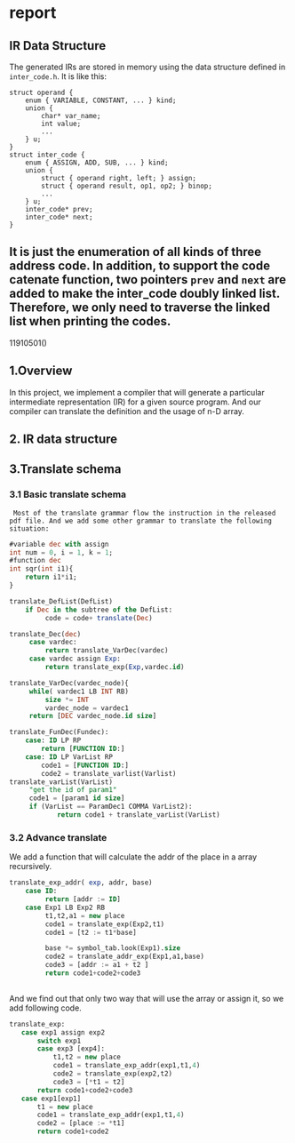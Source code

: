# report

## IR Data Structure
The generated IRs are stored in memory using the data structure defined in `inter_code.h`. It is like this:
```
struct operand {
    enum { VARIABLE, CONSTANT, ... } kind;
    union {
        char* var_name;
        int value;
        ...
    } u;
}
struct inter_code {
    enum { ASSIGN, ADD, SUB, ... } kind;
    union {
        struct { operand right, left; } assign;
        struct { operand result, op1, op2; } binop;
        ...
    } u;
    inter_code* prev;
    inter_code* next;
}
```
It is just the enumeration of all kinds of three address code. In addition, to support the code catenate function, two pointers `prev` and `next` are added to make the inter_code doubly linked list. Therefore, we only need to traverse the linked list when printing the codes.
---

11910501()

## 1.Overview

In this project, we implement a compiler that will generate a particular intermediate representation (IR) for a given source program. And our compiler can translate the definition and the usage of n-D array.

## 2. IR data structure

## 3.Translate schema

### 3.1 Basic translate schema

     Most of the translate grammar flow the instruction in the released pdf file. And we add some other grammar to translate the following situation:

 

```sql
#variable dec with assign
int num = 0, i = 1, k = 1;
#function dec
int sqr(int i1){
    return i1*i1;
}
```

```sql
translate_DefList(DefList)
    if Dec in the subtree of the DefList:
         code = code+ translate(Dec)

translate_Dec(dec)
     case vardec:
         return translate_VarDec(vardec)
     case vardec assign Exp:
         return translate_exp(Exp,vardec.id)

translate_VarDec(vardec_node){
     while( vardec1 LB INT RB)
         size *= INT
         vardec_node = vardec1
     return [DEC vardec_node.id size]
```

```sql
translate_FunDec(Fundec):
    case: ID LP RP 
        return [FUNCTION ID:]
    case: ID LP VarList RP
        code1 = [FUNCTION ID:]
        code2 = translate_varlist(Varlist)
translate_varList(VarList)
     "get the id of param1"
     code1 = [param1 id size]
     if (VarList == ParamDec1 COMMA VarList2):
            return code1 + translate_varList(VarList)
```

### 3.2 Advance translate

We add a function that will calculate the addr of the place in a array recursively.

```sql
translate_exp_addr( exp, addr, base)
    case ID:
         return [addr := ID]
    case Exp1 LB Exp2 RB
         t1,t2,a1 = new place
         code1 = translate_exp(Exp2,t1)
         code1 = [t2 := t1*base]

         base *= symbol_tab.look(Exp1).size
         code2 = translate_addr_exp(Exp1,a1,base)
         code3 = [addr := a1 + t2 ]
         return code1+code2+code3
         
```

 And we find out that only two way that will use the array or assign it, so we add following code.

```sql
translate_exp:
   case exp1 assign exp2
       switch exp1
       case exp3 [exp4]:
           t1,t2 = new place
           code1 = translate_exp_addr(exp1,t1,4)
           code2 = translate_exp(exp2,t2)
           code3 = [*t1 = t2]
       return code1+code2+code3
   case exp1[exp1]
       t1 = new place
       code1 = translate_exp_addr(exp1,t1,4) 
       code2 = [place := *t1]
       return code1+code2   
    
```
